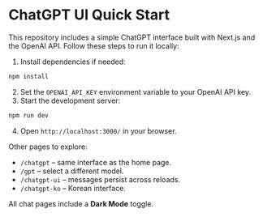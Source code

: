 # ChatGPT UI Quick Start

This repository includes a simple ChatGPT interface built with Next.js and the OpenAI API. Follow these steps to run it locally:

1. Install dependencies if needed:

```bash
npm install
```

2. Set the `OPENAI_API_KEY` environment variable to your OpenAI API key.
3. Start the development server:

```bash
npm run dev
```

4. Open `http://localhost:3000/` in your browser.

Other pages to explore:

- `/chatgpt` – same interface as the home page.
- `/gpt` – select a different model.
- `/chatgpt-ui` – messages persist across reloads.
- `/chatgpt-ko` – Korean interface.

All chat pages include a **Dark Mode** toggle.
